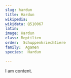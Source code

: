 ```yaml
---
slug: hardun
title: Hardun
wikipedia: 
wikidata: Q510067
latin:
image: Hardun
class: Reptilien
order:  Schuppenkriechtiere
family:  Agamen
species:  Hardun

---
```


I am content.
